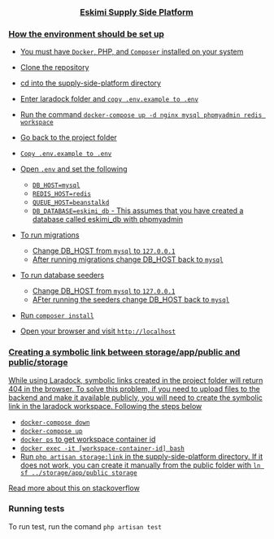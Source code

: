 <h3 align="center"><a href="" target="_blank">Eskimi Supply Side Platform</h3>

### How the environment should be set up

- You must have `Docker`, PHP, and `Composer` installed on your system
- Clone the repository
- cd into the supply-side-platform directory
- Enter laradock folder and `copy .env.example to .env`
- Run the command `docker-compose up -d nginx mysql phpmyadmin redis workspace`
- Go back to the project folder
- `Copy .env.example to .env`
- Open `.env` and set the following 
    - `DB_HOST=mysql`
    - `REDIS_HOST=redis`
    - `QUEUE_HOST=beanstalkd`
    - `DB_DATABASE=eskimi_db` - This assumes that you have created a database called eskimi_db with phpmyadmin

- To run migrations
    - Change DB_HOST from `mysql` to `127.0.0.1`
    - After running migrations change DB_HOST back to `mysql`

- To run database seeders
    - Change DB_HOST from `mysql` to `127.0.0.1`
    - AFter running the seeders change DB_HOST back to `mysql`

- Run `composer install`
- Open your browser and visit `http://localhost`

### Creating a symbolic link between storage/app/public and public/storage
While using Laradock, symbolic links created in the project folder will return 404 in the browser. To solve this problem, if you need to upload files to the backend and make it available publicly, you will need to create the symbolic link in the laradock workspace. Following the steps below
- `docker-compose down`
- `docker-compose up`
- `docker ps` to get workspace container id
- `docker exec -it [workspace-container-id] bash`
- Run `php artisan storage:link` in the supply-side-platform directory. If it does not work, you can create it manually from the public    folder with `ln sf ../storage/app/public storage` 

[Read more about this on stackoverflow](https://stackoverflow.com/questions/64833653/laradock-404-not-found-files-with-symlink-to-storage)

### Running tests

To run test, run the comand `php artisan test`
